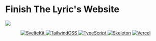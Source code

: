 # Finish The Lyric's Website
![](https://private-user-images.githubusercontent.com/149029289/446798019-81767c52-b42d-43fe-bf45-55b3236f8df0.png?jwt=eyJhbGciOiJIUzI1NiIsInR5cCI6IkpXVCJ9.eyJpc3MiOiJnaXRodWIuY29tIiwiYXVkIjoicmF3LmdpdGh1YnVzZXJjb250ZW50LmNvbSIsImtleSI6ImtleTUiLCJleHAiOjE3NDc5NTgxNjEsIm5iZiI6MTc0Nzk1Nzg2MSwicGF0aCI6Ii8xNDkwMjkyODkvNDQ2Nzk4MDE5LTgxNzY3YzUyLWI0MmQtNDNmZS1iZjQ1LTU1YjMyMzZmOGRmMC5wbmc_WC1BbXotQWxnb3JpdGhtPUFXUzQtSE1BQy1TSEEyNTYmWC1BbXotQ3JlZGVudGlhbD1BS0lBVkNPRFlMU0E1M1BRSzRaQSUyRjIwMjUwNTIyJTJGdXMtZWFzdC0xJTJGczMlMkZhd3M0X3JlcXVlc3QmWC1BbXotRGF0ZT0yMDI1MDUyMlQyMzUxMDFaJlgtQW16LUV4cGlyZXM9MzAwJlgtQW16LVNpZ25hdHVyZT01OTA2MmI5MTYxMjA3Y2VlMTUxNzk2ZjdiYmQ5MzFlNzM1YzlmZThkYmQwMjA4MzcxNWY5M2VmNmFkYWJiYzQ4JlgtQW16LVNpZ25lZEhlYWRlcnM9aG9zdCJ9.7QgtGnw6Cx7Re98chhoMF3VIijcOszqPIuX25oIovIk)

<p align="center">
<a href="https://svelte.dev"><img src="https://img.shields.io/badge/sveltekit-%23f1413d.svg?style=for-the-badge&amp;logo=svelte&amp;logoColor=white" alt="SvelteKit">
</a>
<a href="https://tailwindcss.com"><img src="https://img.shields.io/badge/tailwindcss-%2338B2AC.svg?style=for-the-badge&amp;logo=tailwind-css&amp;logoColor=white" alt="TailwindCSS">
</a>
<a href="https://typescriptlang.org"><img src="https://img.shields.io/badge/typescript-%23007ACC.svg?style=for-the-badge&amp;logo=typescript&amp;logoColor=white" alt="TypeScript">
</a>
<a href="https://skeleton.dev"><img src="https://img.shields.io/badge/SkeletonUI-5e5086?style=for-the-badge&amp;logoColor=white" alt="Skeleton"></a>
  <a href="https://vercel.com"><img src="https://img.shields.io/badge/vercel-%23000000.svg?style=for-the-badge&amp;logo=vercel&amp;logoColor=white" alt="Vercel"></a>
</p>

